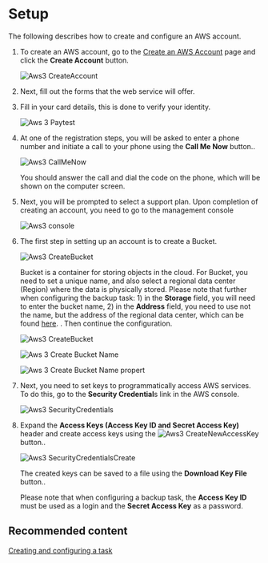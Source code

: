 # Setup

The following describes how to create and configure an AWS account.

1. To create an AWS account, go to the [Create an AWS Account](https://aws.amazon.com/ru/) page and click the **Create Account** button.

   ![Aws3 CreateAccount](../images/Aws3_CreateAccount.png)
2. Next, fill out the forms that the web service will offer.
3. Fill in your card details, this is done to verify your identity.

   ![Aws 3 Paytest](../images/Aws3_Paytest.png)
4. At one of the registration steps, you will be asked to enter a phone number and initiate a call to your phone using the **Call Me Now** button..

   ![Aws3 CallMeNow](../images/Aws3_CallMeNow.png)

   You should answer the call and dial the code on the phone, which will be shown on the computer screen.
5. Next, you will be prompted to select a support plan. Upon completion of creating an account, you need to go to the management console

   ![Aws3 console](../images/Aws3_console.png)
6. The first step in setting up an account is to create a Bucket.

   ![Aws3 CreateBucket](../images/Aws3_CreateBucket.png)

   Bucket is a container for storing objects in the cloud. For Bucket, you need to set a unique name, and also select a regional data center (Region) where the data is physically stored. Please note that further when configuring the backup task: 1) in the **Storage** field, you will need to enter the bucket name, 2) in the **Address** field, you need to use not the name, but the address of the regional data center, which can be found [here](https://docs.aws.amazon.com/general/latest/gr/rande.html#s3_region). . Then continue the configuration.

   ![Aws3 CreateBucket](../images/Aws3_CreateBucket.png)

   ![Aws 3 Create Bucket Name](../images/Aws3_CreateBucketName.png)

   ![Aws 3 Create Bucket Name propert](../images/Aws3_CreateBucketName_propert.png)
7. Next, you need to set keys to programmatically access AWS services. To do this, go to the **Security Credential**s link in the AWS console.

   ![Aws3 SecurityCredentials](../images/Aws3_SecurityCredentials.png)
8. Expand the **Access Keys (Access Key ID and Secret Access Key)** header and create access keys using the ![Aws3 CreateNewAccessKey](../images/Aws3_CreateNewAccessKey.png) button..

   ![Aws3 SecurityCredentialsCreate](../images/Aws3_SecurityCredentialsCreate.png)

   The created keys can be saved to a file using the **Download Key File** button..

   Please note that when configuring a backup task, the **Access Key ID** must be used as a login and the **Secret Access Key** as a password.

## Recommended content

[Creating and configuring a task](HydraBackup_task.md)
